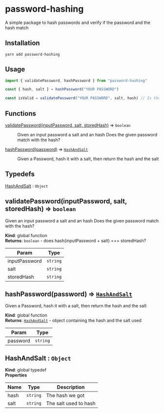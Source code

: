 # password-hashing

A simple package to hash passwords and verify if the password and the hash match

## Installation
```
yarn add password-hashing
```

## Usage
```javascript
import { validatePassword, hashPassword } from "password-hashing"

const { hash, salt } = hashPassword("YOUR PASSWORD")

const isValid = validatePassword("YOUR PASSWORD", salt, hash) // Is the password valid?
```

## Functions

<dl>
<dt><a href="#validatePassword">validatePassword(inputPassword, salt, storedHash)</a> ⇒ <code>boolean</code></dt>
<dd><p>Given an input password a salt and an hash
Does the given password match with the hash?</p>
</dd>
<dt><a href="#hashPassword">hashPassword(password)</a> ⇒ <code><a href="#HashAndSalt">HashAndSalt</a></code></dt>
<dd><p>Given a Password, hash it with a salt, then return the hash and the salt</p>
</dd>
</dl>

## Typedefs

<dl>
<dt><a href="#HashAndSalt">HashAndSalt</a> : <code>Object</code></dt>
<dd></dd>
</dl>

<a name="validatePassword"></a>

## validatePassword(inputPassword, salt, storedHash) ⇒ <code>boolean</code>
Given an input password a salt and an hash
Does the given password match with the hash?

**Kind**: global function  
**Returns**: <code>boolean</code> - does hash(inputPassword + salt) === storedHash?  

| Param | Type |
| --- | --- |
| inputPassword | <code>string</code> | 
| salt | <code>string</code> | 
| storedHash | <code>string</code> | 

<a name="hashPassword"></a>

## hashPassword(password) ⇒ [<code>HashAndSalt</code>](#HashAndSalt)
Given a Password, hash it with a salt, then return the hash and the salt

**Kind**: global function  
**Returns**: [<code>HashAndSalt</code>](#HashAndSalt) - object containing the hash and the salt used  

| Param | Type |
| --- | --- |
| password | <code>string</code> | 

<a name="HashAndSalt"></a>

## HashAndSalt : <code>Object</code>
**Kind**: global typedef  
**Properties**

| Name | Type | Description |
| --- | --- | --- |
| hash | <code>string</code> | The hash we got |
| salt | <code>string</code> | The salt used to hash |
